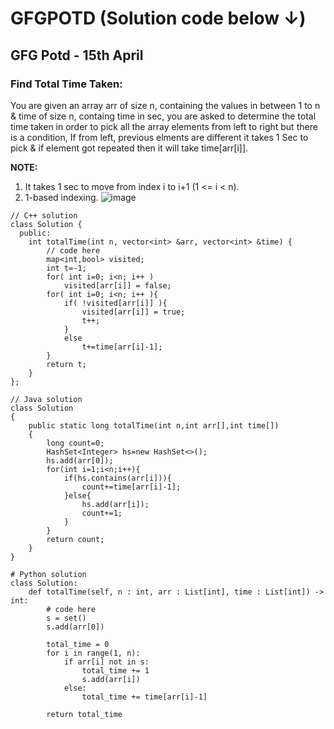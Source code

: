 # GFGPOTD (Solution code below ↓)
## GFG Potd - 15th April
### Find Total Time Taken: 
You are given an array arr of size n, containing the values in between 1 to n & time of size n, containg time in sec, you are asked to determine the total time taken in order to pick all the array elements from left to right but there is a condition, If from left, previous elments are different it takes 1 Sec to pick & if element got repeated then it will take time[arr[i]].

**NOTE:**
1. It takes 1 sec to move from index i to i+1 (1 <= i < n).
2. 1-based indexing.
![image](https://user-images.githubusercontent.com/91115665/232224951-5285fab8-32e3-4457-94d7-4bfdce94858b.png)

```
// C++ solution
class Solution {
  public:
    int totalTime(int n, vector<int> &arr, vector<int> &time) {
        // code here
        map<int,bool> visited;
        int t=-1;
        for( int i=0; i<n; i++ )
            visited[arr[i]] = false;
        for( int i=0; i<n; i++ ){
            if( !visited[arr[i]] ){
                visited[arr[i]] = true;
                t++;
            }
            else
                t+=time[arr[i]-1];
        }
        return t;
    }
};
```

```
// Java solution
class Solution
{
    public static long totalTime(int n,int arr[],int time[])
    {
        long count=0;
        HashSet<Integer> hs=new HashSet<>();
        hs.add(arr[0]);
        for(int i=1;i<n;i++){
            if(hs.contains(arr[i])){
                count+=time[arr[i]-1];
            }else{
                hs.add(arr[i]);
                count+=1;
            }
        }
        return count;
    }
}
```

```
# Python solution
class Solution:
    def totalTime(self, n : int, arr : List[int], time : List[int]) -> int:
        # code here
        s = set()
        s.add(arr[0])
        
        total_time = 0
        for i in range(1, n):
            if arr[i] not in s:
                total_time += 1
                s.add(arr[i])
            else:
                total_time += time[arr[i]-1]
            
        return total_time
```
